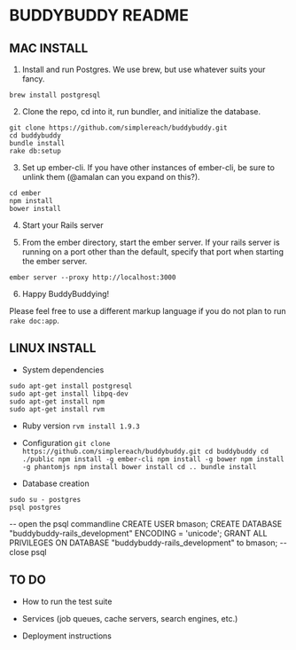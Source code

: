 # BUDDYBUDDY README

## MAC INSTALL

1. Install and run Postgres. We use brew, but use whatever suits your fancy.

`brew install postgresql`

2. Clone the repo, cd into it, run bundler, and initialize the database. 

```
git clone https://github.com/simplereach/buddybuddy.git
cd buddybuddy
bundle install
rake db:setup
```

3. Set up ember-cli. If you have other instances of ember-cli, be sure to unlink them (@amalan can you expand on this?).

```
cd ember
npm install
bower install
```

4. Start your Rails server

5. From the ember directory, start the ember server. If your rails server is running on a port other than the default, specify that port when starting the ember server.

`ember server --proxy http://localhost:3000`

6. Happy BuddyBuddying!

Please feel free to use a different markup language if you do not plan to run
`rake doc:app`.


## LINUX INSTALL
* System dependencies
```
sudo apt-get install postgresql
sudo apt-get install libpq-dev
sudo apt-get install npm
sudo apt-get install rvm
```

* Ruby version
``
rvm install 1.9.3
``

* Configuration
``
git clone https://github.com/simplereach/buddybuddy.git
cd buddybuddy
cd ./public
npm install -g ember-cli
npm install -g bower
npm install -g phantomjs
npm install
bower install
cd ..
bundle install
``

* Database creation
```
sudo su - postgres
psql postgres
```
-- open the psql commandline
CREATE USER bmason;
CREATE DATABASE "buddybuddy-rails_development" ENCODING = 'unicode';
GRANT ALL PRIVILEGES ON DATABASE "buddybuddy-rails_development" to bmason;
-- close psql



## TO DO
* How to run the test suite

* Services (job queues, cache servers, search engines, etc.)

* Deployment instructions



